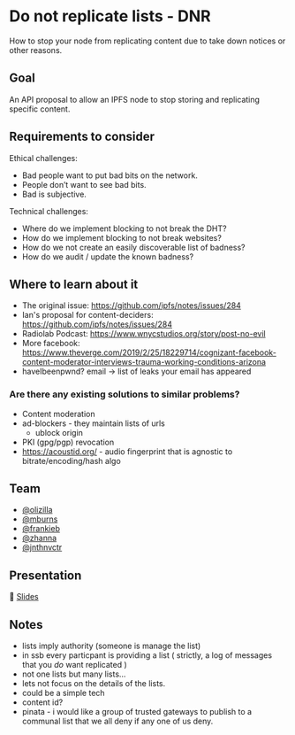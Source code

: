 # Do not replicate lists - DNR

How to stop your node from replicating content due to take down notices or other reasons.

## Goal

An API proposal to allow an IPFS node to stop storing and replicating specific content.

## Requirements to consider

Ethical challenges:

* Bad people want to put bad bits on the network.
* People don’t want to see bad bits.
* Bad is subjective.

Technical challenges:

* Where do we implement blocking to not break the DHT?
* How do we implement blocking to not break websites?
* How do we not create an easily discoverable list of badness?
* How do we audit / update the known badness?

## Where to learn about it

- The original issue: https://github.com/ipfs/notes/issues/284
- Ian's proposal for content-deciders: https://github.com/ipfs/notes/issues/284
- Radiolab Podcast: https://www.wnycstudios.org/story/post-no-evil
- More facebook: https://www.theverge.com/2019/2/25/18229714/cognizant-facebook-content-moderator-interviews-trauma-working-conditions-arizona
- haveIbeenpwnd? email -> list of leaks your email has appeared

### Are there any existing solutions to similar problems?

- Content moderation
- ad-blockers - they maintain lists of urls
  - ublock origin
- PKI (gpg/pgp) revocation
- https://acoustid.org/ - audio fingerprint that is agnostic to bitrate/encoding/hash algo

## Team

* [@olizilla](https://github.com/olizilla)
* [@mburns](https://github.com/mburns)
* [@frankieb](https://github.com/frankieb)
* [@zhanna](https://github.com/zhanna)
* [@jnthnvctr](https://github.com/jnthnvctr)

## Presentation

🎤 [Slides](https://docs.google.com/presentation/d/105KwT6ZmcneywGnvUyww5y-u_GHSY0FFQ0yIXZQf7Y0/edit#slide=id.g5c6a5171f6_0_210)

## Notes

- lists imply authority (someone is manage the list)
- in ssb every particpant is providing a list ( strictly, a log of messages that you *do* want replicated )
- not one lists but many lists...
- lets not focus on the details of the lists.
- could be a simple tech
- content id?
- pinata - i would like a group of trusted gateways to publish to a communal list that we all deny if any one of us deny.


